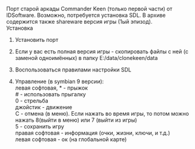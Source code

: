 Порт старой аркады Commander Keen (только первой части) от IDSoftware. Возможно, потребуется установка SDL. В архиве содержится также shareware версия игры (1ый эпизод).  
Установка  


1.  Установить порт  
    
2.  Если у вас есть полная версия игры - скопировать файлы с ней (с заменой одноимённых) в папку E:/data/clonekeen/data  
    
3.  Воспользоваться правилами настройки SDL  
    
4.  Управление (в symbian 9 версии):  
    левая софтовая, \* - прыжок  
    \# - использовать прыгалку  
    0 - стрельба  
    джойстик - движение  
    C - отмена (в меню). Если нажать во время игры, то потом можно нажать 8(выйти в меню) или 7 (выйти из игры)  
    5 - сохранить игру  
    правая софтовая - информация (очки, жизни, ключи, и т.д.)  
    левая софтовая - ок (на глобальной карте)  
    
